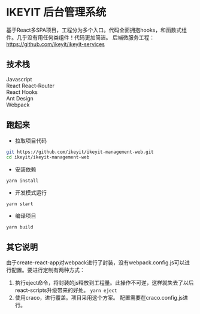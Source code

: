 #  IKEYIT 后台管理系统
基于React多SPA项目，工程分为多个入口。代码全面拥抱hooks，和函数式组件。几乎没有用任何类组件！代码更加简洁。
后端微服务工程：https://github.com/ikeyit/ikeyit-services

## 技术栈
Javascript  
React
React-Router  
React Hooks   
Ant Design  
Webpack  

## 跑起来

- 拉取项目代码
```bash
git https://github.com/ikeyit/ikeyit-management-web.git
cd ikeyit/ikeyit-management-web
```

- 安装依赖
```
yarn install
```

- 开发模式运行
```
yarn start
```

- 编译项目
```
yarn build
```

## 其它说明
由于create-react-app对webpack进行了封装，没有webpack.config.js可以进行配置。要进行定制有两种方式：  
1. 执行eject命令，将封装的js释放到工程量。此操作不可逆，这样就失去了以后react-scripts升级带来的好处。
`yarn eject`
2. 使用craco，进行覆盖。项目采用这个方案。 配置需要在craco.config.js进行。 